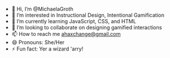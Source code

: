 - 👋 Hi, I’m @MichaelaGroth
- 👀 I’m interested in Instructional Design, Intentional Gamification
- 🌱 I’m currently learning JavaScript, CSS, and HTML
- 💞️ I’m looking to collaborate on designing gamified interactions
- 📫 How to reach me ahaxchange@gmail.com
- 😄 Pronouns: She/Her
- ⚡ Fun fact: Yer a wizard 'arry!

<!---
MichaelaGroth/MichaelaGroth is a ✨ special ✨ repository because its `README.md` (this file) appears on your GitHub profile.
You can click the Preview link to take a look at your changes.
--->
